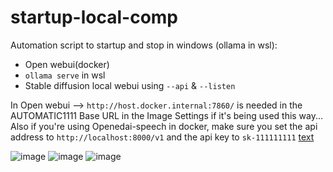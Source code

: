 # startup-local-comp

Automation script to startup and stop in windows (ollama in wsl):
- Open webui(docker)
- `ollama serve` in wsl
- Stable diffusion local webui using `--api` & `--listen`


In Open webui --> `http://host.docker.internal:7860/` is needed in the AUTOMATIC1111 Base URL in the Image Settings if it's being used this way...
Also if you're using Openedai-speech in docker, make sure you set the api address to `http://localhost:8000/v1` and the api key to `sk-111111111`
[text](https://github.com/matatonic/openedai-speech)

![image](https://github.com/wilarN/startup-local-companion/assets/68875195/c1bb34ed-7c48-4711-a399-e8283e1ac273)
![image](https://github.com/wilarN/startup-local-companion/assets/68875195/8f4b7af2-ddce-4bb9-8fd9-252ac9c88158)
![image](https://github.com/wilarN/startup-local-companion/assets/68875195/4651ca30-8466-4176-8b6d-1e4fea81df8e)
